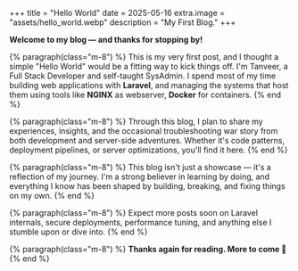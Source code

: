 +++
title = "Hello World"
date = 2025-05-16
extra.image = "assets/hello_world.webp"
description = "My First Blog."
+++

**Welcome to my blog — and thanks for stopping by!**

{% paragraph(class="m-8") %}
This is my very first post, and I thought a simple "Hello World" would be a fitting way to kick things off. I'm Tanveer, a Full Stack Developer and self-taught SysAdmin. I spend most of my time building web applications with **Laravel**, and managing the systems that host them using tools like **NGINX** as webserver, **Docker** for containers.
{% end %}

{% paragraph(class="m-8") %}
Through this blog, I plan to share my experiences, insights, and the occasional troubleshooting war story from both development and server-side adventures. Whether it's code patterns, deployment pipelines, or server optimizations, you'll find it here.
{% end %}

{% paragraph(class="m-8") %}
This blog isn't just a showcase — it's a reflection of my journey. I'm a strong believer in learning by doing, and everything I know has been shaped by building, breaking, and fixing things on my own.
{% end %}

{% paragraph(class="m-8") %}
Expect more posts soon on Laravel internals, secure deployments, performance tuning, and anything else I stumble upon or dive into.
{% end %}

{% paragraph(class="m-8") %}
**Thanks again for reading. More to come :rocket:**
{% end %}
